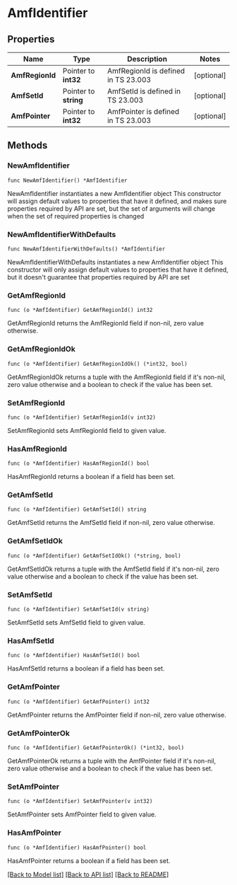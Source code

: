 # AmfIdentifier

## Properties

Name | Type | Description | Notes
------------ | ------------- | ------------- | -------------
**AmfRegionId** | Pointer to **int32** | AmfRegionId is defined in TS 23.003 | [optional] 
**AmfSetId** | Pointer to **string** | AmfSetId is defined in TS 23.003 | [optional] 
**AmfPointer** | Pointer to **int32** | AmfPointer is defined in TS 23.003 | [optional] 

## Methods

### NewAmfIdentifier

`func NewAmfIdentifier() *AmfIdentifier`

NewAmfIdentifier instantiates a new AmfIdentifier object
This constructor will assign default values to properties that have it defined,
and makes sure properties required by API are set, but the set of arguments
will change when the set of required properties is changed

### NewAmfIdentifierWithDefaults

`func NewAmfIdentifierWithDefaults() *AmfIdentifier`

NewAmfIdentifierWithDefaults instantiates a new AmfIdentifier object
This constructor will only assign default values to properties that have it defined,
but it doesn't guarantee that properties required by API are set

### GetAmfRegionId

`func (o *AmfIdentifier) GetAmfRegionId() int32`

GetAmfRegionId returns the AmfRegionId field if non-nil, zero value otherwise.

### GetAmfRegionIdOk

`func (o *AmfIdentifier) GetAmfRegionIdOk() (*int32, bool)`

GetAmfRegionIdOk returns a tuple with the AmfRegionId field if it's non-nil, zero value otherwise
and a boolean to check if the value has been set.

### SetAmfRegionId

`func (o *AmfIdentifier) SetAmfRegionId(v int32)`

SetAmfRegionId sets AmfRegionId field to given value.

### HasAmfRegionId

`func (o *AmfIdentifier) HasAmfRegionId() bool`

HasAmfRegionId returns a boolean if a field has been set.

### GetAmfSetId

`func (o *AmfIdentifier) GetAmfSetId() string`

GetAmfSetId returns the AmfSetId field if non-nil, zero value otherwise.

### GetAmfSetIdOk

`func (o *AmfIdentifier) GetAmfSetIdOk() (*string, bool)`

GetAmfSetIdOk returns a tuple with the AmfSetId field if it's non-nil, zero value otherwise
and a boolean to check if the value has been set.

### SetAmfSetId

`func (o *AmfIdentifier) SetAmfSetId(v string)`

SetAmfSetId sets AmfSetId field to given value.

### HasAmfSetId

`func (o *AmfIdentifier) HasAmfSetId() bool`

HasAmfSetId returns a boolean if a field has been set.

### GetAmfPointer

`func (o *AmfIdentifier) GetAmfPointer() int32`

GetAmfPointer returns the AmfPointer field if non-nil, zero value otherwise.

### GetAmfPointerOk

`func (o *AmfIdentifier) GetAmfPointerOk() (*int32, bool)`

GetAmfPointerOk returns a tuple with the AmfPointer field if it's non-nil, zero value otherwise
and a boolean to check if the value has been set.

### SetAmfPointer

`func (o *AmfIdentifier) SetAmfPointer(v int32)`

SetAmfPointer sets AmfPointer field to given value.

### HasAmfPointer

`func (o *AmfIdentifier) HasAmfPointer() bool`

HasAmfPointer returns a boolean if a field has been set.


[[Back to Model list]](../README.md#documentation-for-models) [[Back to API list]](../README.md#documentation-for-api-endpoints) [[Back to README]](../README.md)


